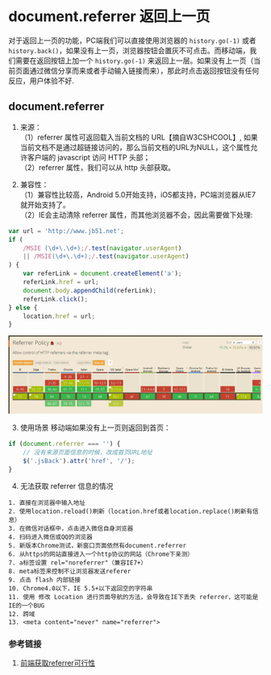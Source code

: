 # document.referrer 返回上一页

对于返回上一页的功能，PC端我们可以直接使用浏览器的 ```history.go(-1)``` 或者 ```history.back()```，如果没有上一页，浏览器按钮会置灰不可点击。而移动端，我们需要在返回按钮上加一个 ```history.go(-1)``` 来返回上一层。如果没有上一页（当前页面通过微信分享而来或者手动输入链接而来），那此时点击返回按钮没有任何反应，用户体验不好.

## document.referrer
1. 来源：  
（1）referrer 属性可返回载入当前文档的 URL【摘自W3CSHCOOL】, 如果当前文档不是通过超链接访问的，那么当前文档的URL为NULL，这个属性允许客户端的 javascript 访问 HTTP 头部；  
（2）referrer 属性，我们可以从 http 头部获取。

2. 兼容性：  
（1）兼容性比较高，Android 5.0开始支持，iOS都支持，PC端浏览器从IE7就开始支持了。  
（2）IE会主动清除 referrer 属性，而其他浏览器不会，因此需要做下处理:
```javascript
var url = 'http://www.jb51.net';
if (
    /MSIE (\d+\.\d+);/.test(navigator.userAgent)
    || /MSIE(\d+\.\d+);/.test(navigator.userAgent)
) {
    var referLink = document.createElement('a');
    referLink.href = url;   
    document.body.appendChild(referLink);
    referLink.click();
} else {
    location.href = url;
}
```
![midllware](./images/referrer兼容.png)

3. 使用场景
移动端如果没有上一页则返回到首页：
```javascript
if (document.referrer === '') {
    // 没有来源页面信息的时候，改成首页URL地址
    $('.jsBack').attr('href', '/');
}
```

4. 无法获取 referrer 信息的情况
```
1. 直接在浏览器中输入地址
2. 使用location.reload()刷新（location.href或者location.replace()刷新有信息）
3. 在微信对话框中，点击进入微信自身浏览器
4. 扫码进入微信或QQ的浏览器
5. 新版本Chrome测试，新窗口页面依然有document.referrer
6. 从https的网站直接进入一个http协议的网站（Chrome下亲测）
7. a标签设置 rel="noreferrer"（兼容IE7+）
8. meta标签来控制不让浏览器发送referer
9. 点击 flash 内部链接
10. Chrome4.0以下，IE 5.5+以下返回空的字符串
11. 使用 修改 Location 进行页面导航的方法，会导致在IE下丢失 referrer，这可能是IE的一个BUG
12. 跨域
13. <meta content="never" name="referrer">
```


### 参考链接

1. [前端获取referrer可行性](https://bluest.xyz/f2e-get-referrer-feasibility.html)